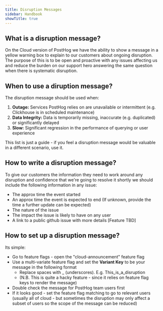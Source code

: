```yaml
---
title: Disruption Messages
sidebar: Handbook
showTitle: true
---
```


## What is a disruption message?

On the Cloud version of PostHog we have the ability to show a message in a yellow warning box to explain to our customers about ongoing disruption. The purpose of this is to be open and proactive with any issues affecting us and reduce the burden on our support hero answering the same question when there is systematic disruption.

## When to use a diruption message?

The disruption message should be used when:
1. **Outage:** Services PostHog relies on are unavailable or intermittent (e.g. Clickhouse is in scheduled maintenance)
2. **Data Integrity:** Data is temporarily missing, inaccurate (e.g. duplicated) or significantly delayed
3. **Slow:** Significant regression in the performance of querying or user experience

This list is just a guide - if you feel a disruption message would be valuable in a different scenario, use it.

## How to write a disruption message? 

To give our customers the information they need to work around any disruption and confidence that we're going to resolve it shortly we should include the following information in any issue:
* The approx time the event started
* An approx time the event is expected to end (If unknown, provide the time a further update can be expected)
* The nature of the issue
* The impact the issue is likely to have on any user
* A link to a public github issue with more details [Feature TBD]

## How to set up a disruption message?

Its simple:

* Go to feature flags - open the "cloud-announcement" feature flag
* Use a multi-variate feature flag and set the **Variant Key** to be your message in the following format
    * Replace spaces with _ (underscores). E.g. This_is_a_disruption
    * (N.B. This is quite a hacky feature - since it relies on feature flag keys to render the message)
* Double check the message for PostHog team users first
* If it looks good - set the feature flag matching to go to relevant users (usually all of cloud - but sometimes the disruption may only affect a subset of users so the scope of the message can be reduced)
